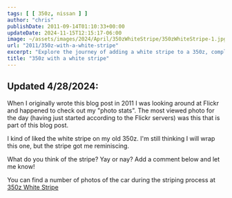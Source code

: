 ```yaml
---
tags: [ [ 350z, nissan ] ]
author: "chris"
publishDate: 2011-09-14T01:10:33+00:00
updateDate: 2024-11-15T12:15:17-06:00
image: ~/assets/images/2024/April/350zWhiteStripe/350zWhiteStripe-1.jpg
url: "2011/350z-with-a-white-stripe"
excerpt: "Explore the journey of adding a white stripe to a 350z, complete with pictures and reminiscences. Share your thoughts in the comments."
title: "350z with a white stripe"
---
```


## Updated 4/28/2024:

When I originally wrote this blog post in 2011 I was looking around at Flickr and happened to check out my "photo stats". The most viewed photo for the day (having just started according to the Flickr servers) was this that is part of this blog post.

I kind of liked the white stripe on my old 350z. I'm still thinking I will wrap this one, but the stripe got me reminiscing.

What do you think of the stripe? Yay or nay? Add a comment below and let me know!

You can find a number of photos of the car during the striping process at [350z White Stripe](https://flickr.com/photos/chammond/albums/72157622833814994/)
